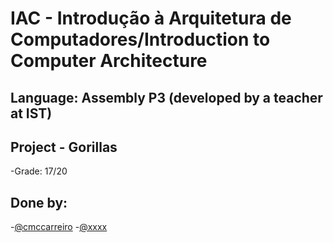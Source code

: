 # IAC - Introdução à Arquitetura de Computadores/Introduction to Computer Architecture

## Language: Assembly P3 (developed by a teacher at IST)

## Project - Gorillas
-Grade: 17/20

## Done by:
-[@cmccarreiro](https://github.com/cmccarreiro)
-[@xxxx](https://github.com/xxxx)
